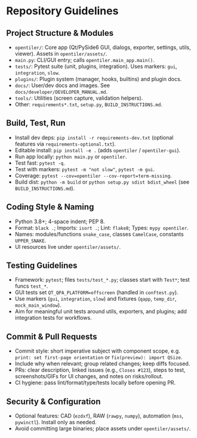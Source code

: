  # Repository Guidelines

 ## Project Structure & Modules
 - `opentiler/`: Core app (Qt/PySide6 GUI, dialogs, exporter, settings, utils, viewer). Assets in `opentiler/assets/`.
 - `main.py`: CLI/GUI entry; calls `opentiler.main_app.main()`.
 - `tests/`: Pytest suite (unit, plugins, integration). Uses markers: `gui`, `integration`, `slow`.
 - `plugins/`: Plugin system (manager, hooks, builtins) and plugin docs.
 - `docs/`: User/dev docs and images. See `docs/developer/DEVELOPER_MANUAL.md`.
 - `tools/`: Utilities (screen capture, validation helpers).
 - Other: `requirements*.txt`, `setup.py`, `BUILD_INSTRUCTIONS.md`.

 ## Build, Test, Run
 - Install dev deps: `pip install -r requirements-dev.txt` (optional features via `requirements-optional.txt`).
 - Editable install: `pip install -e .` (adds `opentiler` / `opentiler-gui`).
 - Run app locally: `python main.py` or `opentiler`.
 - Test fast: `pytest -q`.
 - Test with markers: `pytest -m "not slow"`, `pytest -m gui`.
 - Coverage: `pytest --cov=opentiler --cov-report=term-missing`.
 - Build dist: `python -m build` or `python setup.py sdist bdist_wheel` (see `BUILD_INSTRUCTIONS.md`).

 ## Coding Style & Naming
 - Python 3.8+; 4-space indent; PEP 8.
 - Format: `black .`; Imports: `isort .`; Lint: `flake8`; Types: `mypy opentiler`.
 - Names: modules/functions `snake_case`, classes `CamelCase`, constants `UPPER_SNAKE`.
 - UI resources live under `opentiler/assets/`.

 ## Testing Guidelines
 - Framework: `pytest`; files `tests/test_*.py`; classes start with `Test*`; test funcs `test_*`.
 - GUI tests set `QT_QPA_PLATFORM=offscreen` (handled in `conftest.py`).
 - Use markers (`gui`, `integration`, `slow`) and fixtures (`qapp`, `temp_dir`, `mock_main_window`).
 - Aim for meaningful unit tests around utils, exporters, and plugins; add integration tests for workflows.

 ## Commit & Pull Requests
 - Commit style: short imperative subject with component scope, e.g. `print: set first-page orientation` or `fix(preview): import QSize`.
 - Include why when relevant; group related changes; keep diffs focused.
 - PRs: clear description, linked issues (e.g., `Closes #123`), steps to test, screenshots/GIFs for UI changes, and notes on risks/rollout.
 - CI hygiene: pass lint/format/type/tests locally before opening PR.

 ## Security & Configuration
 - Optional features: CAD (`ezdxf`), RAW (`rawpy`, `numpy`), automation (`mss`, `pywinctl`). Install only as needed.
 - Avoid committing large binaries; place assets under `opentiler/assets/`.
